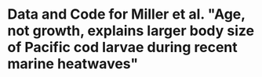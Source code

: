 # Data and Code for Miller et al. "Age, not growth, explains larger body size of Pacific cod larvae during recent marine heatwaves"

